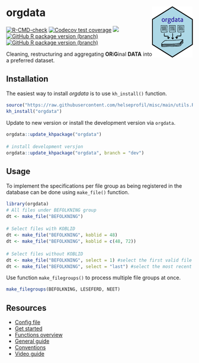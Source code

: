 <!-- README.md is generated from README.Rmd. Please edit that file -->

# orgdata <img src='man/figures/logo.png' align="right" width="110" height="138" />

<!-- badges: start -->

[![R-CMD-check](https://github.com/helseprofil/orgdata/workflows/R-CMD-check/badge.svg)](https://github.com/helseprofil/orgdata/actions)
[![Codecov test
coverage](https://img.shields.io/codecov/c/github/helseprofil/orgdata?logo=codecov)](https://app.codecov.io/gh/helseprofil/orgdata?branch=main)
[![](https://img.shields.io/badge/lifecycle-stable-green.svg)](https://lifecycle.r-lib.org/articles/stages.html#stable)
[![GitHub R package version
(branch)](https://img.shields.io/github/r-package/v/helseprofil/orgdata/main)](https://github.com/helseprofil/orgdata)
[![GitHub R package version
(branch)](https://img.shields.io/github/r-package/v/helseprofil/orgdata/dev)](https://github.com/helseprofil/orgdata)
<!-- badges: end -->

Cleaning, restructuring and aggregating **OR**i**G**inal **DATA** into a
preferred dataset.

## Installation

The easiest way to install *orgdata* is to use `kh_install()` function.

``` r
source("https://raw.githubusercontent.com/helseprofil/misc/main/utils.R")
kh_install("orgdata")
```

Update to new version or install the development version via `orgdata`.

``` r
orgdata::update_khpackage("orgdata")

# install development versjon
orgdata::update_khpackage("orgdata", branch = "dev")
```

## Usage

To implement the specifications per file group as being registered in
the database can be done using `make_file()` function.

``` r
library(orgdata)
# All files under BEFOLKNING group
dt <- make_file("BEFOLKNING")

# Select files with KOBLID
dt <- make_file("BEFOLKNING", koblid = 48)
dt <- make_file("BEFOLKNING", koblid = c(48, 72))

# Select files without KOBLID
dt <- make_file("BEFOLKNING", select = 1) #select the first valid file
dt <- make_file("BEFOLKNING", select = "last") #select the most recent file
```

Use function `make_filegroups()` to process multiple file groups at
once.

``` r
make_filegroups(BEFOLKNING, LESEFERD, NEET)
```

## Resources

- [Config
  file](https://github.com/helseprofil/config/blob/main/config-orgdata.yml)
- [Get
  started](https://helseprofil.github.io/orgdata/articles/get-started.html)
- [Functions
  overview](https://helseprofil.github.io/orgdata/reference/index.html)
- [General guide](https://helseprofil.github.io/manual/)
- [Conventions](https://helseprofil.github.io/orgdata/articles/standard.html)
- [Video guide](https://youtu.be/PhEQq4iWJCY)
